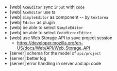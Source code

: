 - [web] `AceEditor` sync `input` with `code`
- [web] `AceEditor` use ts
- [web] `SimpleEditor` as component -- by `textarea`
- [web] `Editor` as plugin
- [web] be able to select `SimpleEditor`
- [web] be able to select `CodeMirrorEditor`
- [web] use Web Storage API to save project session
  - https://developer.mozilla.org/en-US/docs/Web/API/Web_Storage_API
- [server] schema for the model of `api/project`
- [server] better log
- [server] error handling in server and api code

